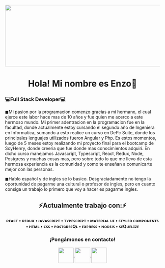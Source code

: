 <p align="center">
  <img height="200" width= "1000" src="http://www.cienciamx.com/images/aic/tecnologia/tics/banner-bad-smells-programacion.jpg" />
</p>

<h1 align="center">Hola! Mi nombre es Enzo🤘</h1>
<h3>💻Full Stack Developer💻</h3>


<div>
<p>
◼Mi pasion por la programacion comenzo gracias a mi hermano, el cual ejerce este labor hace mas de 10 años y fue quien me acerco a este hermoso mundo. Mi primer adentracion en la programacion fue en la facultad, donde actualmente estoy cursando el segundo año de Ingeniera en Informatica, sumando a esto realice un curso en DePc Suite, donde los principales lenguajes utilizados fueron Angular y Php. Es estos momentos, luego de 5 meses estoy realizando mi proyecto final para el bootcamp de SoyHenry, donde creeria que fue donde mas conocimientos adquiri. En dicho curso manejamos Javascript, Typescript, React, Redux, Node, Postgress y muchas cosas mas, pero sobre todo lo que me llevo de esta hermosa experiencia es la comunidad y como te enseñan a comunicarte mejor con las personas.

◼Hablo español y de ingles se lo basico. Desgraciadamente no tengo la oportunidad de pagarme una cultural o profesor de ingles, pero en cuanto consiga un trabajo lo primero que voy a hacer es pagarme ingles.
</p>
</div>

<div align="center">
  <h2> ⚡Actualmente trabajo con:⚡ </h2> 
  <h4 aki> ʀᴇᴀᴄᴛ • ʀᴇᴅᴜx • ᴊᴀᴠᴀꜱᴄʀɪᴘᴛ • ᴛʏᴘᴇꜱᴄʀɪᴘᴛ • ᴍᴀᴛᴇʀɪᴀʟ ᴜɪ • ꜱᴛʏʟᴇᴅ ᴄᴏᴍᴘᴏɴᴇɴᴛꜱ • ʜᴛᴍʟ • ᴄꜱꜱ • ᴘᴏꜱᴛɢʀᴇꜱQʟ • ᴇxᴘʀᴇꜱꜱ • ɴᴏᴅᴇᴊꜱ • ꜱᴇQᴜᴇʟɪᴢᴇ </h4>
</div>
  <div align="center"> 
    <h3>¡Pongámonos en contacto!</h3>
     <p>
      <a href="https://www.linkedin.com/in/enzo-derviche/">
        <img align="center" src="https://i.imgur.com/pSEI8t9.png" height="50" width="50" />
      </a>
      <a href="https://www.instagram.com/enzoderviche_/">
        <img align="center" src="https://i.imgur.com/7ibmujg.png" height="50" width="50" />
      </a>
      <a href="mailto:derviche.contact@gmail.com">
        <img align="center" src="https://cdn.worldvectorlogo.com/logos/gmail-icon-2.svg" height="50" width="50" />
      </a>
      <p/>
  </div>
</div>

